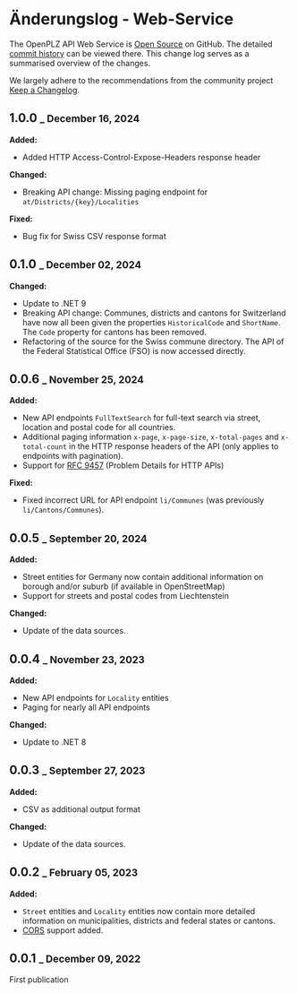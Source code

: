 # Änderungslog - Web-Service  

The OpenPLZ API Web Service is [Open Source](https://github.com/openpotato/openplzapi) on GitHub. The detailed [commit history](https://github.com/openpotato/openplzapi/commits/develop/) can be viewed there. This change log serves as a summarised overview of the changes.

We largely adhere to the recommendations from the community project [Keep a Changelog](https://keepachangelog.com).

## 1.0.0 <small>_ December 16, 2024</small>

**Added:** 

+ Added HTTP Access-Control-Expose-Headers response header

**Changed:**

+ Breaking API change: Missing paging endpoint for `at/Districts/{key}/Localities`

**Fixed:**

+ Bug fix for Swiss CSV response format

## 0.1.0 <small>_ December 02, 2024</small>

**Changed:**

+ Update to .NET 9
+ Breaking API change: Communes, districts and cantons for Switzerland have now all been given the properties `HistoricalCode` and `ShortName`. The `Code` property for cantons has been removed.
+ Refactoring of the source for the Swiss commune directory. The API of the Federal Statistical Office (FSO) is now accessed directly.

## 0.0.6 <small>_ November 25, 2024</small>

**Added:** 

+ New API endpoints `FullTextSearch` for full-text search via street, location and postal code for all countries.
+ Additional paging information `x-page`, `x-page-size`, `x-total-pages` and `x-total-count` in the HTTP response headers of the API (only applies to endpoints with pagination). 
+ Support for [RFC 9457](https://www.rfc-editor.org/rfc/rfc9457) (Problem Details for HTTP APIs)

**Fixed:**

+ Fixed incorrect URL for API endpoint `li/Communes` (was previously `li/Cantons/Communes`).

## 0.0.5 <small>_ September 20, 2024</small>

**Added:** 

+ Street entities for Germany now contain additional information on borough and/or suburb (if available in OpenStreetMap)
+ Support for streets and postal codes from Liechtenstein

**Changed:**

+ Update of the data sources.

## 0.0.4 <small>_ November 23, 2023</small>

**Added:** 

+ New API endpoints for `Locality` entities
+ Paging for nearly all API endpoints

**Changed:**

+ Update to .NET 8

## 0.0.3 <small>_ September 27, 2023</small>

**Added:** 

+ CSV as additional output format

**Changed:**

+ Update of the data sources.

## 0.0.2 <small>_ February 05, 2023</small>

**Added:** 

+ `Street` entities and `Locality` entities now contain more detailed information on municipalities, districts and federal states or cantons.
+ [CORS](https://developer.mozilla.org/en-US/docs/Web/HTTP/CORS) support added.

## 0.0.1 <small>_ December 09, 2022</small>

First publication